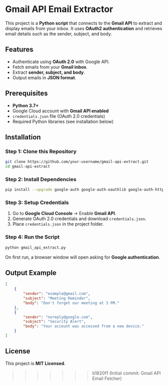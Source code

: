 # Gmail API Email Extractor

This project is a **Python script** that connects to the **Gmail API** to extract and display emails from your inbox. It uses **OAuth2 authentication** and retrieves email details such as the sender, subject, and body.

## Features
- Authenticate using **OAuth 2.0** with Google API.
- Fetch emails from your **Gmail inbox**.
- Extract **sender, subject, and body**.
- Output emails in **JSON format**.

## Prerequisites
- **Python 3.7+**
- Google Cloud account with **Gmail API enabled**
- `credentials.json` file (OAuth 2.0 credentials)
- Required Python libraries (see installation below)

## Installation

### Step 1: Clone this Repository
```sh
git clone https://github.com/your-username/gmail-api-extract.git
cd gmail-api-extract
```

### Step 2: Install Dependencies
```sh
pip install --upgrade google-auth google-auth-oauthlib google-auth-httplib2 google-api-python-client
```

### Step 3: Setup Credentials
1. Go to **Google Cloud Console** → Enable **Gmail API**.
2. Generate OAuth 2.0 credentials and download `credentials.json`.
3. Place `credentials.json` in the project folder.

### Step 4: Run the Script
```sh
python gmail_api_extract.py
```

On first run, a browser window will open asking for **Google authentication**.

## Output Example
```json
[
    {
        "sender": "example@gmail.com",
        "subject": "Meeting Reminder",
        "body": "Don't forget our meeting at 3 PM."
    },
    {
        "sender": "noreply@google.com",
        "subject": "Security Alert",
        "body": "Your account was accessed from a new device."
    }
]
```

## License
This project is **MIT Licensed**.
>>>>>>> b1820f1 (Initial commit: Gmail API Email Fetcher)
